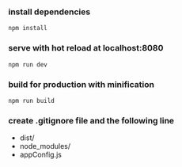### install dependencies
`npm install`

### serve with hot reload at localhost:8080
`npm run dev`

### build for production with minification
`npm run build`

### create .gitignore file and the following line
- dist/
- node_modules/
- appConfig.js